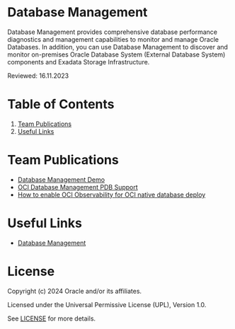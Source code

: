 # Database Management

Database Management provides comprehensive database performance diagnostics and management capabilities to monitor and manage Oracle Databases. In addition, you can use Database Management to discover and monitor on-premises Oracle Database System (External Database System) components and Exadata Storage Infrastructure.

Reviewed: 16.11.2023

# Table of Contents

1. [Team Publications](#team-publications)
2. [Useful Links](#useful-links)


# Team Publications
- [Database Management Demo](https://www.youtube.com/watch?v=3k9jrkOlBkc)
- [OCI Database Management PDB Support](https://learnoci.cloud/oci-database-management-new-features-announced-f9991cba2cc2)
- [How to enable OCI Observability for OCI native database deploy](https://medium.com/@erikasciunzi/enable-observability-for-oci-native-database-deploy-235484953e46)

# Useful Links

- [Database Management](https://docs.oracle.com/en-us/iaas/database-management/index.html)

# License

Copyright (c) 2024 Oracle and/or its affiliates.

Licensed under the Universal Permissive License (UPL), Version 1.0.

See [LICENSE](https://github.com/oracle-devrel/technology-engineering/blob/main/LICENSE) for more details.
